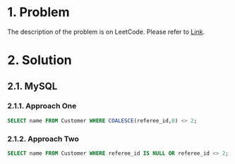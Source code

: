 # 1. Problem

The description of the problem is on LeetCode. Please refer to [Link](https://leetcode.com/problems/find-customer-referee/).

# 2. Solution

## 2.1. MySQL

### 2.1.1. Approach One

```sql
SELECT name FROM Customer WHERE COALESCE(referee_id,0) <> 2;
```

### 2.1.2. Approach Two

```sql
SELECT name FROM Customer WHERE referee_id IS NULL OR referee_id <> 2;
```

